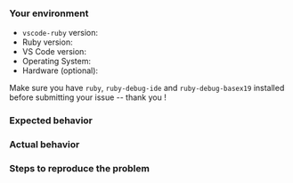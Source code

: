 ### Your environment

- `vscode-ruby` version: 
- Ruby version: 
- VS Code version: 
- Operating System: 
- Hardware (optional): 

Make sure you have `ruby`, `ruby-debug-ide` and `ruby-debug-basex19` installed before submitting your issue -- thank you !

### Expected behavior


### Actual behavior


### Steps to reproduce the problem
